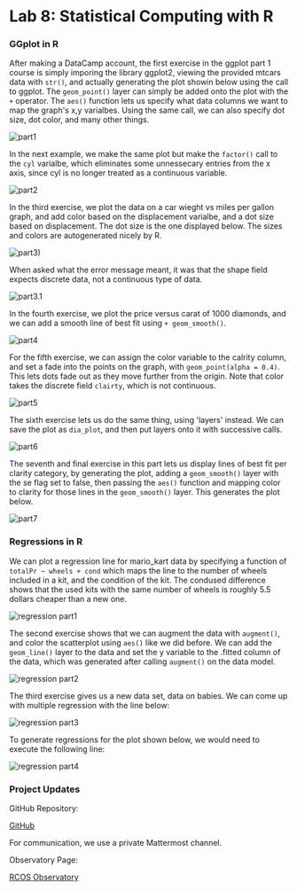 # Lab 8: Statistical Computing with R

### GGplot in R

After making a DataCamp account, the first exercise in the ggplot part 1 course is simply imporing the library ggplot2, viewing the provided mtcars data with `str()`, and actually generating the plot showin below using the call to ggplot. The `geom_point()` layer can simply be added onto the plot with the `+` operator. The `aes()` function lets us specify what data columns we want to map the graph's x,y varialbes. Using the same call, we can also specify dot size, dot color, and many other things.

![part1](ggplot_part1.png)

In the next example, we make the same plot but make the `factor()` call to the `cyl` varialbe, which eliminates some unnessecary entries from the x axis, since cyl is no longer treated as a continuous variable.

![part2](ggplot_part2.png)

In the third exercise, we plot the data on a car wieght vs miles per gallon graph, and add color based on the displacement varialbe, and a dot size based on displacement. The dot size is the one displayed below. The sizes and colors are autogenerated nicely by R. 

![part3)](ggplot_part3.png)

When asked what the error message meant, it was that the shape field expects discrete data, not a continuous type of data.

![part3.1](ggplot_part3_v2.png)

In the fourth exercise, we plot the price versus carat of 1000 diamonds, and we can add a smooth line of best fit using `+ geom_smooth()`. 

![part4](ggplot_part4.png)

For the fifth exercise, we can assign the color variable to the calrity column, and set a fade into the points on the graph, with `geom_point(alpha = 0.4)`. This lets dots fade out as they move further from the origin. Note that color takes the discrete field `clairty`, which is not continuous. 

![part5](ggplot_part5.png)

The sixth exercise lets us do the same thing, using 'layers' instead. We can save the plot as `dia_plot`, and then put layers onto it with successive calls.

![part6](ggplot_part6.png)

The seventh and final exercise in this part lets us display lines of best fit per clarity category, by generating the plot, adding a `geom_smooth()` layer with the se flag set to false, then passing the `aes()` function and mapping color to clarity for those lines in the `geom_smooth()` layer. This generates the plot below.

![part7](ggplot_part7.png)


### Regressions in R

We can plot a regression line for mario_kart data by specifying a function of `totalPr ~ wheels + cond` which maps the line to the number of wheels included in a kit, and the condition of the kit. The condused difference shows that the used kits with the same number of wheels is roughly 5.5 dollars cheaper than a new one.

![regression part1](regression_part1.png)

The second exercise shows that we can augment the data with `augment()`, and color the scatterplot using `aes()` like we did before. We can add the `geom_line()` layer to the data and set the y variable to the .fitted column of the data, which was generated after calling `augment()` on the data model.

![regression part2](regression_part2.png)

The third exercise gives us a new data set, data on babies. We can come up with multiple regression with the line below:

![regression part3](regression_part3.png)

To generate regressions for the plot shown below, we would need to execute the following line:

![regression part4](regression_part4.png)

### Project Updates

GitHub Repository:

[GitHub](https://github.com/saxocellphone/MagicVoicing)

For communication, we use a private Mattermost channel.

Observatory Page:

[RCOS Observatory](https://rcos.io/projects/saxocellphone/magicvoicing/profile)

